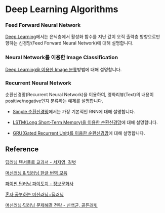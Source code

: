 # Deep Learning Algorithms

### Feed Forward Neural Network

[Deep Learning](https://github.com/kyopark2014/deep-learning-algorithms/blob/main/deep-learning.md)에서는 은닉층에서 활성화 함수를 지난 값이 오직 출력층 방향으로만 향햐는 신경망(Feed Forward Neural Network)에 대해 설명합니다. 

### Neural Network를 이용한 Image Classification

[Deep Learning을 이용한 Image 분류](https://github.com/kyopark2014/deep-learning-algorithms/blob/main/image_classification.md)방법에 대해 설명합니다.


### Recurrent Neural Network

순환신경망(Recurrent Neural Network)을 이용하여, 영화리뷰(Text)의 내용이 positive/negative인지 분류하는 예제를 설명합니다. 

- [Simple 순환신경망](https://github.com/kyopark2014/deep-learning-algorithms/blob/main/rnn.md)에서는 가장 기본적인 RNN에 대해 설명합니다. 

- [LSTM(Long Short-Term Memory)을 이용한 순환신경망](https://github.com/kyopark2014/deep-learning-algorithms/blob/main/rnn-lstm.md)에 대해 설명합니다.

- [GRU(Gated Recurrent Unit)를 이용한 순환신경망](https://github.com/kyopark2014/deep-learning-algorithms/blob/main/rnn-gru.md)에 대해 설명합니다. 


## Reference

[딥러닝 텐서플로 교과서 - 서지영, 길벗](https://github.com/gilbutITbook/080263)

[머신러닝 & 딥러닝 한글 번역 모음](https://ml-ko.kr/)

[파이썬 딥러닝 파이토치 - 정보문화사](https://github.com/Justin-A/DeepLearning101)

[혼자 공부하는 머신러닝+딥러닝](https://github.com/rickiepark/hg-mldl)

[머신러닝·딥러닝 문제해결 전략 - 신백균, 골든래빗](https://github.com/BaekKyunShin/musthave_mldl_problem_solving_strategy)
